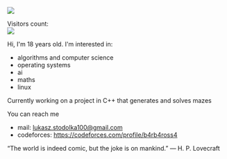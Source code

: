 ![](https://media.giphy.com/media/Q9aBxHn9fTqKs/giphy.gif)

  Visitors count:<br>
  <img src="https://profile-counter.glitch.me/B4rb4r0ss4/count.svg" />

Hi, I'm 18 years old. 
I'm interested in:
- algorithms and computer science
- operating systems
- ai
- maths
- linux

Currently working on a project in C++ that generates and solves mazes

You can reach me
- mail: lukasz.stodolka100@gmail.com
- codeforces: https://codeforces.com/profile/b4rb4ross4

“The world is indeed comic, but the joke is on mankind.”
― H. P. Lovecraft
